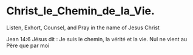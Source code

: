 # Christ_le_Chemin_de_la_Vie.
Listen, Exhort, Counsel, and Pray in the name of Jesus Christ 

Jean 14:6 Jésus dit : Je suis le chemin, la vérité et la vie. Nul ne vient au Père que par moi
